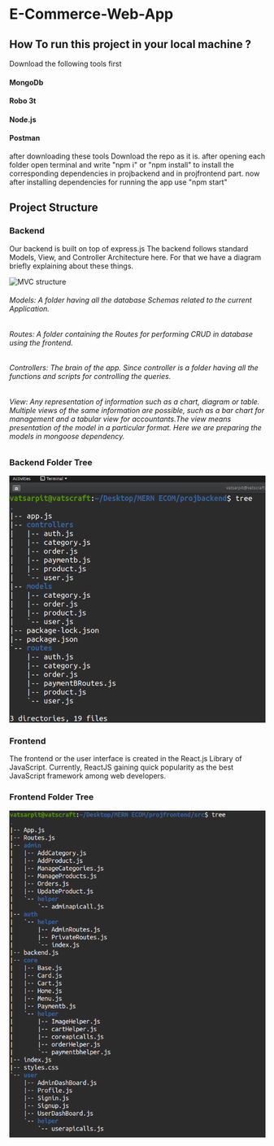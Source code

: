 # E-Commerce-Web-App
## How To run this project in your local machine ?
Download the following tools first
#### MongoDb
#### Robo 3t
#### Node.js
#### Postman
after downloading these tools 
Download the repo as it is. after opening each folder open terminal and write "npm i" or "npm install" to install the corresponding dependencies in projbackend and in projfrontend part.
now after installing dependencies for running the app use "npm start"

## Project Structure
### Backend
Our backend is built on top of express.js
The backend follows standard Models, View, and Controller Architecture here. For that we have a diagram briefly explaining about these things.

![MVC structure](https://developer.mozilla.org/en-US/docs/Learn/Server-side/Express_Nodejs/routes/mvc_express.png)

######	Models: A folder having all the database Schemas related to the current Application.
######	Routes: A folder containing the Routes for performing CRUD in database using the frontend.
######	Controllers: The brain of the app. Since controller is a folder having all the functions and scripts for controlling the queries.
######  View: Any representation of information such as a chart, diagram or table. Multiple views of the same information are possible, such as a bar chart for management and a tabular view for accountants.The view means presentation of the model in a particular format. Here we are preparing the models in mongoose dependency.

### Backend Folder Tree
![backend folder structure](https://github.com/arpitcodes/E-Commerce-Web-App/blob/main/img/backend_tree.png)
### Frontend
The frontend or the user interface is created in the React.js Library of JavaScript. Currently, ReactJS gaining quick popularity as the best JavaScript framework among web developers.
### Frontend Folder Tree
![frontend folder structure](https://github.com/arpitcodes/E-Commerce-Web-App/blob/main/img/frontend_tree.png)
